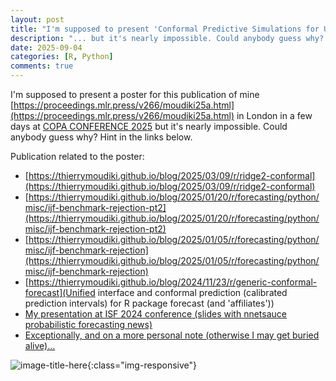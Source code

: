 ```yaml
---
layout: post
title: "I'm supposed to present 'Conformal Predictive Simulations for Univariate Time Series' at COPA CONFERENCE 2025 in London..."
description: "... but it's nearly impossible. Could anybody guess why? Hint in the links below."
date: 2025-09-04
categories: [R, Python]
comments: true
---
```


I'm supposed to present a poster for this publication of mine [https://proceedings.mlr.press/v266/moudiki25a.html](https://proceedings.mlr.press/v266/moudiki25a.html)
 in London in a few days at [COPA CONFERENCE 2025](https://copa-conference.com/) but it's nearly impossible. Could anybody guess why? Hint in the links below.

Publication related to the poster: 

- [https://thierrymoudiki.github.io/blog/2025/03/09/r/ridge2-conformal](https://thierrymoudiki.github.io/blog/2025/03/09/r/ridge2-conformal)
- [https://thierrymoudiki.github.io/blog/2025/01/20/r/forecasting/python/misc/ijf-benchmark-rejection-pt2](https://thierrymoudiki.github.io/blog/2025/01/20/r/forecasting/python/misc/ijf-benchmark-rejection-pt2)
- [https://thierrymoudiki.github.io/blog/2025/01/05/r/forecasting/python/misc/ijf-benchmark-rejection](https://thierrymoudiki.github.io/blog/2025/01/05/r/forecasting/python/misc/ijf-benchmark-rejection)
- [https://thierrymoudiki.github.io/blog/2024/11/23/r/generic-conformal-forecast](Unified interface and conformal prediction (calibrated prediction intervals) for R package forecast (and 'affiliates'))
- [My presentation at ISF 2024 conference (slides with nnetsauce probabilistic forecasting news)](https://thierrymoudiki.github.io/blog/2024/07/03/python/quasirandomizednn/forecasting/nnetsauce-mts-isf2024)
- [Exceptionally, and on a more personal note (otherwise I may get buried alive)...](https://thierrymoudiki.github.io/blog/2025/06/10/r/python/techtonique/personal-note)

![image-title-here]({{base}}/images/2025-09-04/2025-09-04-image1.png){:class="img-responsive"}
    

